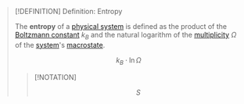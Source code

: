 >[!DEFINITION] Definition: Entropy
>
>The **entropy** of a [physical system](../../Physical%20Systems/Physical%20System.md) is defined as the product of the [Boltzmann constant](Boltzmann%20Constant.md) $k_B$ and the natural logarithm of the [multiplicity](../../Physical%20Systems/Multiplicity.md) $\Omega$ of the [system](../../Physical%20Systems/Physical%20System.md)'s [macrostate](../../Physical%20Systems/Microstate%20and%20Macrostate.md).
>
>$$k_B \cdot \ln \Omega$$
>
>>[!NOTATION]
>>
>>$$S$$
>>
>
